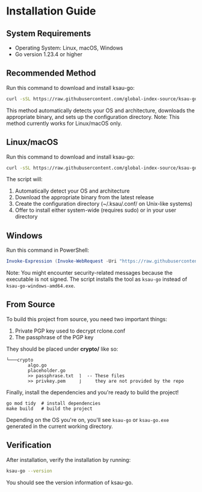 # Installation Guide

## System Requirements
- Operating System: Linux, macOS, Windows
- Go version 1.23.4 or higher

## Recommended Method
Run this command to download and install ksau-go:
```bash
curl -sSL https://raw.githubusercontent.com/global-index-source/ksau-go/master/setup.sh | bash
```
This method automatically detects your OS and architecture, downloads the appropriate binary, and sets up the configuration directory. Note: This method currently works for Linux/macOS only.

## Linux/macOS
Run this command to download and install ksau-go:
```bash
curl -sSL https://raw.githubusercontent.com/global-index-source/ksau-go/master/setup.sh | bash
```
The script will:
1. Automatically detect your OS and architecture
2. Download the appropriate binary from the latest release
3. Create the configuration directory (~/.ksau/.conf/ on Unix-like systems)
4. Offer to install either system-wide (requires sudo) or in your user directory

## Windows
Run this command in PowerShell:
```powershell
Invoke-Expression (Invoke-WebRequest -Uri "https://raw.githubusercontent.com/global-index-source/ksau-go/master/install.ps1").Content
```
Note: You might encounter security-related messages because the executable is not signed. The script installs the tool as `ksau-go` instead of `ksau-go-windows-amd64.exe`.

## From Source
To build this project from source, you need two important things:
1. Private PGP key used to decrypt rclone.conf
2. The passphrase of the PGP key

They should be placed under **crypto/** like so:
```
└───crypto
        algo.go
        placeholder.go
        >> passphrase.txt  ⌉  -- These files
        >> privkey.pem     ⌋     they are not provided by the repo
```

Finally, install the dependencies and you're ready to build the project!
```
go mod tidy  # install dependencies
make build   # build the project
```

Depending on the OS you're on, you'll see `ksau-go` or `ksau-go.exe` generated in the current working directory.

## Verification
After installation, verify the installation by running:
```bash
ksau-go --version
```
You should see the version information of ksau-go.
